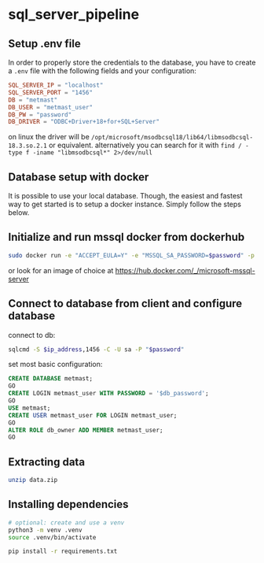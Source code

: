 # sql_server_pipeline

## Setup .env file

In order to properly store the credentials to the database, you have to create a `.env` file with the following fields and your configuration:

```conf
SQL_SERVER_IP = "localhost"
SQL_SERVER_PORT = "1456"
DB = "metmast"
DB_USER = "metmast_user"
DB_PW = "password"
DB_DRIVER = "ODBC+Driver+18+for+SQL+Server"
```

on linux the driver will be `/opt/microsoft/msodbcsql18/lib64/libmsodbcsql-18.3.so.2.1` or equivalent.
alternatively you can search for it with `find / -type f -iname "libmsodbcsql*" 2>/dev/null`

## Database setup with docker

It is possible to use your local database. Though, the easiest and fastest way to get started is to setup a docker instance. Simply follow the steps below.

## Initialize and run mssql docker from dockerhub

```sh
sudo docker run -e "ACCEPT_EULA=Y" -e "MSSQL_SA_PASSWORD=$password" -p 1456:1433 -d mcr.microsoft.com/mssql/server:2022-latest
```

or look for an image of choice at <https://hub.docker.com/_/microsoft-mssql-server>

## Connect to database from client and configure database

connect to db:

```sh
sqlcmd -S $ip_address,1456 -C -U sa -P "$password"
```

set most basic configuration:

```sql
CREATE DATABASE metmast;
GO
CREATE LOGIN metmast_user WITH PASSWORD = '$db_password';
GO
USE metmast;
CREATE USER metmast_user FOR LOGIN metmast_user;
GO
ALTER ROLE db_owner ADD MEMBER metmast_user;
GO
```

## Extracting data

```sh
unzip data.zip
```

## Installing dependencies

```sh
# optional: create and use a venv
python3 -m venv .venv
source .venv/bin/activate

pip install -r requirements.txt
```